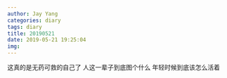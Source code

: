 ```yaml
---
author: Jay Yang
categories: diary
tags: diary
title: 20190521
date: 2019-05-21 19:25:04
img:
---
```


这真的是无药可救的自己了
人这一辈子到底图个什么
年轻时候到底该怎么活着